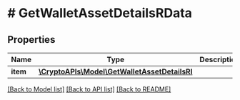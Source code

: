 # # GetWalletAssetDetailsRData

## Properties

Name | Type | Description | Notes
------------ | ------------- | ------------- | -------------
**item** | [**\CryptoAPIs\Model\GetWalletAssetDetailsRI**](GetWalletAssetDetailsRI.md) |  |

[[Back to Model list]](../../README.md#models) [[Back to API list]](../../README.md#endpoints) [[Back to README]](../../README.md)
